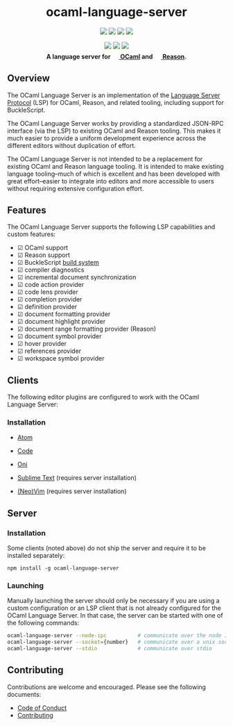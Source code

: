 <div align="center">
  <h1>ocaml-language-server</h1>
  <p style="margin-bottom: 0.5ex;">
    <a href="https://github.com/ocaml-lsp/ocaml-language-server/actions"><img
        src="https://github.com/ocaml-lsp/ocaml-language-server/workflows/ci/badge.svg" /></a>
    <img
        src="https://img.shields.io/npm/types/ocaml-language-server?logo=typescript" />
    <img
        src="https://img.shields.io/badge/eslint-checked-informational?logo=eslint" />
    <img
        src="https://img.shields.io/badge/prettier-formatted-informational?logo=prettier" />
  </p>
  <p style="margin-bottom: 0.5ex;">
    <a href="https://npmjs.org/package/ocaml-language-server"><img
        src="https://img.shields.io/node/v/ocaml-language-server.svg?logo=node.js" /></a>
    <a href="https://npmjs.org/package/ocaml-language-server"><img
        src="https://img.shields.io/npm/dm/ocaml-language-server.svg?logo=npm" /></a>
    <a href="https://npmjs.org/package/ocaml-language-server"><img
        src="https://img.shields.io/librariesio/release/npm/ocaml-language-server.svg?logo=javascript" /></a>
  </p>
  <strong>A language server for <a href="http://ocaml.org"><img height="16" width="16" src="https://unpkg.com/simple-icons@latest/icons/ocaml.svg" /> OCaml</a> and <a href="https://reasonml.github.io"><img height="16" width="16" src="https://unpkg.com/simple-icons@latest/icons/reason.svg" /> Reason</a>.</strong>
</div>

## Overview

The OCaml Language Server is an implementation of the [Language Server
Protocol](https://github.com/Microsoft/language-server-protocol) (LSP) for
OCaml, Reason, and related tooling, including support for BuckleScript.

The OCaml Language Server works by providing a standardized JSON-RPC interface
(via the LSP) to existing OCaml and Reason tooling. This makes it much easier to
provide a uniform development experience across the different editors without
duplication of effort.

The OCaml Language Server is not intended to be a replacement for existing OCaml
and Reason language tooling. It is intended to make existing language
tooling–much of which is excellent and has been developed with great
effort–easier to integrate into editors and more accessible to users without
requiring extensive configuration effort.

## Features

The OCaml Language Server supports the following LSP capabilities and custom
features:

- ☑ OCaml support
- ☑ Reason support
- ☑ BuckleScript [build system](https://bucklescript.github.io/bucklescript/Manual.html#_bucklescript_build_system_code_bsb_code)
- ☑ compiler diagnostics
- ☑ incremental document synchronization
- ☑ code action provider
- ☑ code lens provider
- ☑ completion provider
- ☑ definition provider
- ☑ document formatting provider
- ☑ document highlight provider
- ☑ document range formatting provider (Reason)
- ☑ document symbol provider
- ☑ hover provider
- ☑ references provider
- ☑ workspace symbol provider

## Clients

The following editor plugins are configured to work with the OCaml Language Server:

### Installation

- [Atom](https://github.com/reasonml-editor/atom-ide-reason)

- [Code](https://github.com/freebroccolo/vscode-reasonml)

- [Oni](https://github.com/bryphe/oni/wiki/Language-Support#reason-and-ocaml)

- [Sublime Text](https://github.com/reasonml-editor/sublime-reason) (requires server installation)

- [(Neo)Vim](https://github.com/reasonml-editor/vim-reason-plus) (requires server installation)

## Server

### Installation

Some clients (noted above) do not ship the server and require it to be installed
separately:

```
npm install -g ocaml-language-server
```

### Launching

Manually launching the server should only be necessary if you are using a custom
configuration or an LSP client that is not already configured for the OCaml
Language Server. In that case, the server can be started with one of the
following commands:

```sh
ocaml-language-server --node-ipc          # communicate over the node IPC
ocaml-language-server --socket={number}   # communicate over a unix socket
ocaml-language-server --stdio             # communicate over stdio
```

## Contributing

Contributions are welcome and encouraged. Please see the following documents:

- [Code of Conduct](CODE_OF_CONDUCT.md)
- [Contributing](CONTRIBUTING.md)
